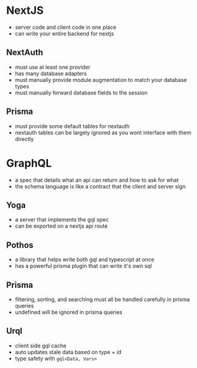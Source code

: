 # NextJS

- server code and client code in one place
- can write your entire backend for nextjs

## NextAuth

- must use at least one provider
- has many database adapters
- must manually provide module augmentation to match your database types
- must manually forward database fields to the session

## Prisma

- must provide some default tables for nextauth
- nextauth tables can be largely ignored as you wont interface with them directly

# GraphQL

- a spec that details what an api can return and how to ask for what
- the schema language is like a contract that the client and server sign

## Yoga

- a server that implements the gql spec
- can be exported on a nextjs api route

## Pothos

- a library that helps write both gql and typescript at once
- has a powerful prisma plugin that can write it's own sql

## Prisma

- filtering, sorting, and searching must all be handled carefully in prisma queries
- undefined will be ignored in prisma queries

## Urql

- client side gql cache
- auto updates stale data based on type + id
- type safety with `gql<Data, Vars>`
